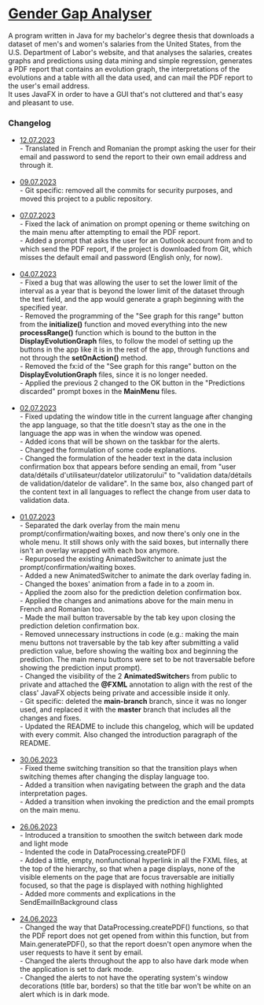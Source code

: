 # <u>Gender Gap Analyser</u>
A program
written in Java for my bachelor's degree thesis
that downloads a dataset of men's and women's salaries from the United States,
from the U.S. Department of Labor's website,
and that analyses the salaries, creates graphs and predictions using data mining and simple regression,
generates a PDF report that contains an evolution graph, the interpretations of the evolutions and a table with all the data used, and can mail the PDF report to the user's email address.<br>
It uses JavaFX in order to have a GUI that's not cluttered and that's easy and pleasant to use.

### Changelog
<ul>
<li>
<u>12.07.2023</u><br>
- Translated in French and Romanian the prompt
asking the user for their email and password to send the report to their own email address and through it.
</li>
<br>
<li>
<u>09.07.2023</u><br>
- Git specific: removed all the commits for security purposes, and moved this project to a public repository.
</li>
<br>
<li>
<u>07.07.2023</u><br>
- Fixed the lack of animation on prompt opening or theme switching on the main menu
after attempting to email the PDF report.<br>
- Added a prompt that asks the user for an Outlook account from and to which send the PDF report,
if the project is downloaded from Git, which misses the default email and password (English only, for now).
</li>
<br>
<li>
<u>04.07.2023</u><br>
- Fixed a bug
that was allowing the user
to set the lower limit of the interval as a year that is beyond the lower limit of the dataset through the text field,
and the app would generate a graph beginning with the specified year.<br>
- Removed the programming of the "See graph for this range"
button from the <b>initialize()</b> function and moved everything into the new <b>processRange()</b> function which is
bound to the button in the <b>DisplayEvolutionGraph</b> files, to follow the model of setting up the buttons in the app
like it is in the rest of the app, through functions and not through the <b>setOnAction()</b> method.<br>
- Removed the fx:id of the "See graph for this range"
button on the <b>DisplayEvolutionGraph</b> files, since it is no longer needed.<br>
- Applied the previous 2 changed to the OK button in the "Predictions discarded"
prompt boxes in the <b>MainMenu</b> files.
</li>
<br>
<li>
<u>02.07.2023</u><br>
- Fixed updating the window title in the current language after changing the app language,
so that the title doesn't stay as the one in the language the app was in when the window was opened.<br>
- Added icons that will be shown on the taskbar for the alerts.<br>
- Changed the formulation of some code explanations.<br>
- Changed the formulation of the header text in the data inclusion confirmation box
that appears before sending an email,
from "user data/détails d'utilisateur/datelor utilizatorului"
to "validation data/détails de validation/datelor de validare".
In the same box,
also changed part of the content text in all languages to reflect the change from user data to validation data.
</li>
<br>
<li>
<u>01.07.2023</u><br>
- Separated the dark overlay from the main menu prompt/confirmation/waiting boxes,
and now there's only one in the whole menu.
It still shows only with the said boxes, but internally there isn't an overlay wrapped with each box anymore.<br>
- Repurposed the existing AnimatedSwitcher to animate just the prompt/confirmation/waiting boxes.<br>
- Added a new AnimatedSwitcher to animate the dark overlay fading in.<br>
- Changed the boxes' animation from a fade in to a zoom in.<br>
- Applied the zoom also for the prediction deletion confirmation box.<br>
- Applied the changes and animations above for the main menu in French and Romanian too.<br>
- Made the mail button traversable by the tab key upon closing the prediction deletion confirmation box.<br>
- Removed unnecessary instructions in code
(e.g.: making the main menu buttons not traversable by the tab key after submitting a valid prediction value,
before showing the waiting box
and beginning the prediction. The main menu buttons were set
to be not traversable before showing the prediction input prompt).<br>
- Changed the visibility of the 2 <b>AnimatedSwitcher</b>s from public to private and attached the <b>@FXML</b> annotation to align with the rest of the class' JavaFX objects being private and accessible inside it only.<br>
- Git specific: deleted the <b>main-branch</b> branch, since it was no longer used, and replaced it with the <b>master</b> branch that includes all the changes and fixes.<br>
- Updated the README to include this changelog, which will be updated with every commit.
Also changed the introduction paragraph of the README.
</li>
<br>
<li>
<u>30.06.2023</u><br>
- Fixed theme switching transition
so that the transition plays when switching themes after changing the display language too.<br>
- Added a transition when navigating between the graph and the data interpretation pages.<br>
- Added a transition when invoking the prediction and the email prompts on the main menu.<br>
</li>
<br>
<li>
<u>26.06.2023</u><br>
- Introduced a transition to smoothen the switch between dark mode and light mode<br>
- Indented the code in DataProcessing.createPDF()<br>
- Added a little, empty, nonfunctional hyperlink in all the FXML files, at the top of the hierarchy,
so that when a page displays, none of the visible elements on the page that are focus traversable are initially focused,
so that the page is displayed with nothing highlighted<br>
- Added more comments and explications in the SendEmailInBackground class
</li>
<br>
<li>
<u>24.06.2023</u><br> 
- Changed the way that DataProcessing.createPDF() functions,
so that the PDF report does not get opened from within this function,
but from Main.generatePDF(),
so that the report doesn't open anymore when the user requests to have it sent by email.<br>
- Changed the alerts throughout the app to also have dark mode when the application is set to dark mode.<br>
- Changed the alerts to not have the operating system's window decorations
(title bar, borders) so that the title bar won't be white on an alert which is in dark mode.
</li>
</ul>
